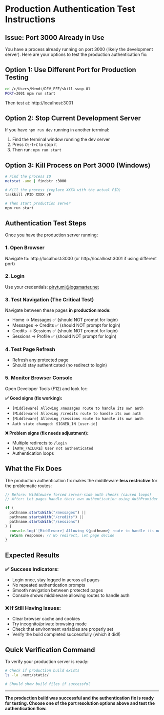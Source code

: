 # Production Authentication Test Instructions

## Issue: Port 3000 Already in Use

You have a process already running on port 3000 (likely the development server). Here are your options to test the production authentication fix:

## Option 1: Use Different Port for Production Testing

```bash
cd /c/Users/Mendi/DEV_PFE/skill-swap-01
PORT=3001 npm run start
```

Then test at: http://localhost:3001

## Option 2: Stop Current Development Server

If you have `npm run dev` running in another terminal:

1. Find the terminal window running the dev server
2. Press `Ctrl+C` to stop it
3. Then run: `npm run start`

## Option 3: Kill Process on Port 3000 (Windows)

```bash
# Find the process ID
netstat -ano | findstr :3000

# Kill the process (replace XXXX with the actual PID)
taskkill /PID XXXX /F

# Then start production server
npm run start
```

## Authentication Test Steps

Once you have the production server running:

### 1. Open Browser

Navigate to: http://localhost:3000 (or http://localhost:3001 if using different port)

### 2. Login

Use your credentials: pirytumi@logsmarter.net

### 3. Test Navigation (The Critical Test)

Navigate between these pages **in production mode**:

- Home → Messages ✅ (should NOT prompt for login)
- Messages → Credits ✅ (should NOT prompt for login)
- Credits → Sessions ✅ (should NOT prompt for login)
- Sessions → Profile ✅ (should NOT prompt for login)

### 4. Test Page Refresh

- Refresh any protected page
- Should stay authenticated (no redirect to login)

### 5. Monitor Browser Console

Open Developer Tools (F12) and look for:

**✅ Good signs (fix working):**

- `[Middleware] Allowing /messages route to handle its own auth`
- `[Middleware] Allowing /credits route to handle its own auth`
- `[Middleware] Allowing /sessions route to handle its own auth`
- `Auth state changed: SIGNED_IN [user-id]`

**❌ Problem signs (fix needs adjustment):**

- Multiple redirects to `/login`
- `[AUTH_FAILURE] User not authenticated`
- Authentication loops

## What the Fix Does

The production authentication fix makes the middleware **less restrictive** for the problematic routes:

```typescript
// Before: Middleware forced server-side auth checks (caused loops)
// After: Let pages handle their own authentication using AuthProvider

if (
  pathname.startsWith("/messages") ||
  pathname.startsWith("/credits") ||
  pathname.startsWith("/sessions")
) {
  console.log(`[Middleware] Allowing ${pathname} route to handle its own auth`);
  return response; // No redirect, let page decide
}
```

## Expected Results

### ✅ Success Indicators:

- Login once, stay logged in across all pages
- No repeated authentication prompts
- Smooth navigation between protected pages
- Console shows middleware allowing routes to handle auth

### ❌ If Still Having Issues:

- Clear browser cache and cookies
- Try incognito/private browsing mode
- Check that environment variables are properly set
- Verify the build completed successfully (which it did!)

## Quick Verification Command

To verify your production server is ready:

```bash
# Check if production build exists
ls -la .next/static/

# Should show build files if successful
```

---

**The production build was successful and the authentication fix is ready for testing. Choose one of the port resolution options above and test the authentication flow.**
